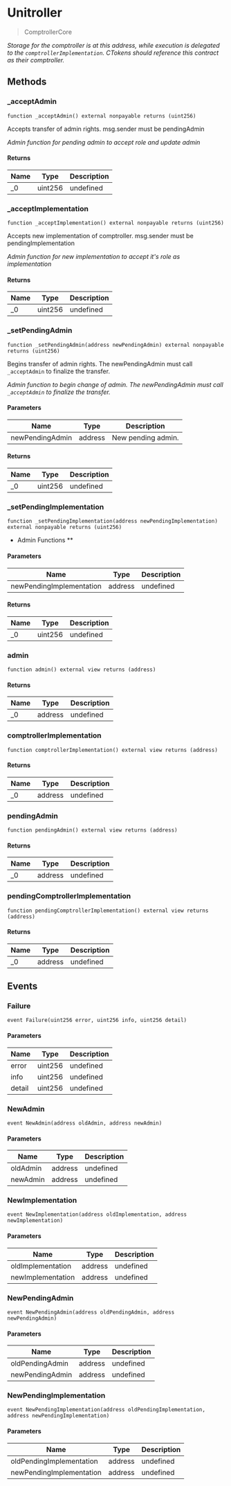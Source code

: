# Unitroller



> ComptrollerCore



*Storage for the comptroller is at this address, while execution is delegated to the `comptrollerImplementation`. CTokens should reference this contract as their comptroller.*

## Methods

### _acceptAdmin

```solidity
function _acceptAdmin() external nonpayable returns (uint256)
```

Accepts transfer of admin rights. msg.sender must be pendingAdmin

*Admin function for pending admin to accept role and update admin*


#### Returns

| Name | Type | Description |
|---|---|---|
| _0 | uint256 | undefined |

### _acceptImplementation

```solidity
function _acceptImplementation() external nonpayable returns (uint256)
```

Accepts new implementation of comptroller. msg.sender must be pendingImplementation

*Admin function for new implementation to accept it&#39;s role as implementation*


#### Returns

| Name | Type | Description |
|---|---|---|
| _0 | uint256 | undefined |

### _setPendingAdmin

```solidity
function _setPendingAdmin(address newPendingAdmin) external nonpayable returns (uint256)
```

Begins transfer of admin rights. The newPendingAdmin must call `_acceptAdmin` to finalize the transfer.

*Admin function to begin change of admin. The newPendingAdmin must call `_acceptAdmin` to finalize the transfer.*

#### Parameters

| Name | Type | Description |
|---|---|---|
| newPendingAdmin | address | New pending admin. |

#### Returns

| Name | Type | Description |
|---|---|---|
| _0 | uint256 | undefined |

### _setPendingImplementation

```solidity
function _setPendingImplementation(address newPendingImplementation) external nonpayable returns (uint256)
```

* Admin Functions **



#### Parameters

| Name | Type | Description |
|---|---|---|
| newPendingImplementation | address | undefined |

#### Returns

| Name | Type | Description |
|---|---|---|
| _0 | uint256 | undefined |

### admin

```solidity
function admin() external view returns (address)
```






#### Returns

| Name | Type | Description |
|---|---|---|
| _0 | address | undefined |

### comptrollerImplementation

```solidity
function comptrollerImplementation() external view returns (address)
```






#### Returns

| Name | Type | Description |
|---|---|---|
| _0 | address | undefined |

### pendingAdmin

```solidity
function pendingAdmin() external view returns (address)
```






#### Returns

| Name | Type | Description |
|---|---|---|
| _0 | address | undefined |

### pendingComptrollerImplementation

```solidity
function pendingComptrollerImplementation() external view returns (address)
```






#### Returns

| Name | Type | Description |
|---|---|---|
| _0 | address | undefined |



## Events

### Failure

```solidity
event Failure(uint256 error, uint256 info, uint256 detail)
```





#### Parameters

| Name | Type | Description |
|---|---|---|
| error  | uint256 | undefined |
| info  | uint256 | undefined |
| detail  | uint256 | undefined |

### NewAdmin

```solidity
event NewAdmin(address oldAdmin, address newAdmin)
```





#### Parameters

| Name | Type | Description |
|---|---|---|
| oldAdmin  | address | undefined |
| newAdmin  | address | undefined |

### NewImplementation

```solidity
event NewImplementation(address oldImplementation, address newImplementation)
```





#### Parameters

| Name | Type | Description |
|---|---|---|
| oldImplementation  | address | undefined |
| newImplementation  | address | undefined |

### NewPendingAdmin

```solidity
event NewPendingAdmin(address oldPendingAdmin, address newPendingAdmin)
```





#### Parameters

| Name | Type | Description |
|---|---|---|
| oldPendingAdmin  | address | undefined |
| newPendingAdmin  | address | undefined |

### NewPendingImplementation

```solidity
event NewPendingImplementation(address oldPendingImplementation, address newPendingImplementation)
```





#### Parameters

| Name | Type | Description |
|---|---|---|
| oldPendingImplementation  | address | undefined |
| newPendingImplementation  | address | undefined |




